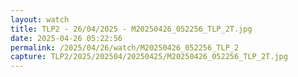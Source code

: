 ```yaml
---
layout: watch
title: TLP2 - 26/04/2025 - M20250426_052256_TLP_2T.jpg
date: 2025-04-26 05:22:56
permalink: /2025/04/26/watch/M20250426_052256_TLP_2
capture: TLP2/2025/202504/20250425/M20250426_052256_TLP_2T.jpg
---
```

